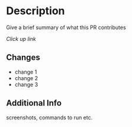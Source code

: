 # Description
Give a brief summary of what this PR contributes 

 *Click up link* [](<link here>)

## Changes
- change 1
- change 2
- change 3

## Additional Info 
screenshots, commands to run etc. 